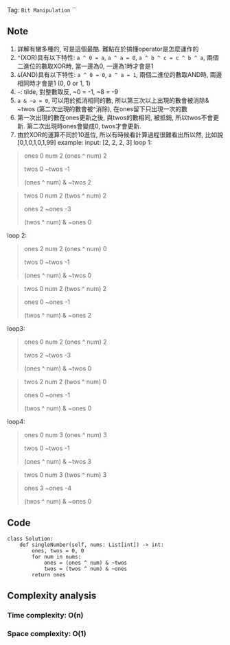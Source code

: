 Tag: `Bit Manipulation` `` 
## Note
1. 詳解有蠻多種的, 可是這個最酷. 難點在於搞懂operator是怎麼運作的
2. `^`(XOR)具有以下特性: `a ^ 0 = a`, `a ^ a = 0`, `a ^ b ^ c = c ^ b ^ a`, 兩個二進位的數取XOR時, 當一邊為0, 一邊為1時才會是1
3. `&`(AND)具有以下特性: `a ^ 0 = 0`, `a ^ a = 1`,  兩個二進位的數取AND時, 兩邊相同時才會是1 (0, 0 or 1, 1)
4. `~`: tilde, 對整數取反, ~0 = -1, ~8 = -9
5. `a & ~a = 0`, 可以用於抵消相同的數, 所以第三次以上出現的數會被消除& ~twos (第二次出現的數會被^消除), 在ones留下只出現一次的數
6. 第一次出現的數在ones更新之後, 與twos的數相同, 被抵銷, 所以twos不會更新. 第二次出現時ones會變成0, twos才會更新.
7. 由於XOR的運算不同於10進位, 所以有時候看計算過程很難看出所以然, 比如說[0,1,0,1,0,1,99]
example: input: [2, 2, 2, 3]
loop 1:
> ones 0 num 2 (ones ^ num) 2
> 
> twos 0 ~twos -1
> 
> (ones ^ num) & ~twos 2

> twos 0 num 2 (twos ^ num) 2
> 
> ones 2 ~ones -3
> 
> (twos ^ num) & ~ones 0

loop 2:
> ones 2 num 2 (ones ^ num) 0
> 
> twos 0 ~twos -1
> 
> (ones ^ num) & ~twos 0

> twos 0 num 2 (twos ^ num) 2
> 
> ones 0 ~ones -1
> 
> (twos ^ num) & ~ones 2

loop3:
> ones 0 num 2 (ones ^ num) 2
> 
> twos 2 ~twos -3
> 
> (ones ^ num) & ~twos 0

> twos 2 num 2 (twos ^ num) 0
> 
> ones 0 ~ones -1
> 
> (twos ^ num) & ~ones 0

loop4:
> ones 0 num 3 (ones ^ num) 3
> 
> twos 0 ~twos -1
> 
> (ones ^ num) & ~twos 3

> twos 0 num 3 (twos ^ num) 3
> 
> ones 3 ~ones -4
> 
> (twos ^ num) & ~ones 0

## Code
    class Solution:
        def singleNumber(self, nums: List[int]) -> int:
            ones, twos = 0, 0
            for num in nums:
                ones = (ones ^ num) & ~twos
                twos = (twos ^ num) & ~ones
            return ones

## Complexity analysis
### Time complexity: O(n)
### Space complexity: O(1)
